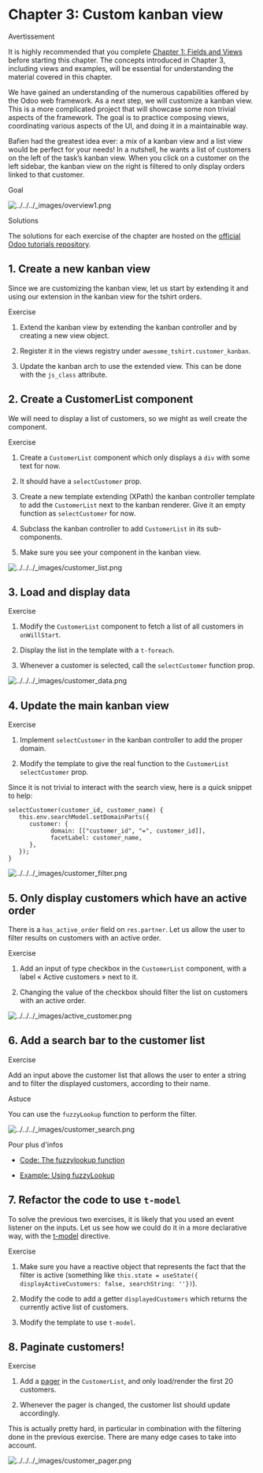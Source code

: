 # Chapter 3: Custom kanban view

Avertissement

It is highly recommended that you complete [Chapter 1: Fields and
Views](01_fields_and_views.html) before starting this chapter. The concepts
introduced in Chapter 3, including views and examples, will be essential for
understanding the material covered in this chapter.

We have gained an understanding of the numerous capabilities offered by the
Odoo web framework. As a next step, we will customize a kanban view. This is a
more complicated project that will showcase some non trivial aspects of the
framework. The goal is to practice composing views, coordinating various
aspects of the UI, and doing it in a maintainable way.

Bafien had the greatest idea ever: a mix of a kanban view and a list view
would be perfect for your needs! In a nutshell, he wants a list of customers
on the left of the task’s kanban view. When you click on a customer on the
left sidebar, the kanban view on the right is filtered to only display orders
linked to that customer.

Goal

![../../../_images/overview1.png](../../../_images/overview1.png)

Solutions

The solutions for each exercise of the chapter are hosted on the [official
Odoo tutorials
repository](https://github.com/odoo/tutorials/commits/16.0-solutions/awesome_tshirt).

## 1\. Create a new kanban view

Since we are customizing the kanban view, let us start by extending it and
using our extension in the kanban view for the tshirt orders.

Exercise

  1. Extend the kanban view by extending the kanban controller and by creating a new view object.

  2. Register it in the views registry under `awesome_tshirt.customer_kanban`.

  3. Update the kanban arch to use the extended view. This can be done with the `js_class` attribute.

## 2\. Create a CustomerList component

We will need to display a list of customers, so we might as well create the
component.

Exercise

  1. Create a `CustomerList` component which only displays a `div` with some text for now.

  2. It should have a `selectCustomer` prop.

  3. Create a new template extending (XPath) the kanban controller template to add the `CustomerList` next to the kanban renderer. Give it an empty function as `selectCustomer` for now.

  4. Subclass the kanban controller to add `CustomerList` in its sub-components.

  5. Make sure you see your component in the kanban view.

![../../../_images/customer_list.png](../../../_images/customer_list.png)

## 3\. Load and display data

Exercise

  1. Modify the `CustomerList` component to fetch a list of all customers in `onWillStart`.

  2. Display the list in the template with a `t-foreach`.

  3. Whenever a customer is selected, call the `selectCustomer` function prop.

![../../../_images/customer_data.png](../../../_images/customer_data.png)

## 4\. Update the main kanban view

Exercise

  1. Implement `selectCustomer` in the kanban controller to add the proper domain.

  2. Modify the template to give the real function to the `CustomerList` `selectCustomer` prop.

Since it is not trivial to interact with the search view, here is a quick
snippet to help:

    
    
    selectCustomer(customer_id, customer_name) {
       this.env.searchModel.setDomainParts({
          customer: {
                domain: [["customer_id", "=", customer_id]],
                facetLabel: customer_name,
          },
       });
    }
    

![../../../_images/customer_filter.png](../../../_images/customer_filter.png)

## 5\. Only display customers which have an active order

There is a `has_active_order` field on `res.partner`. Let us allow the user to
filter results on customers with an active order.

Exercise

  1. Add an input of type checkbox in the `CustomerList` component, with a label « Active customers » next to it.

  2. Changing the value of the checkbox should filter the list on customers with an active order.

![../../../_images/active_customer.png](../../../_images/active_customer.png)

## 6\. Add a search bar to the customer list

Exercise

Add an input above the customer list that allows the user to enter a string
and to filter the displayed customers, according to their name.

Astuce

You can use the `fuzzyLookup` function to perform the filter.

![../../../_images/customer_search.png](../../../_images/customer_search.png)

Pour plus d'infos

  * [Code: The fuzzylookup function](https://github.com/odoo/odoo/blob/16.0/addons/web/static/src/core/utils/search.js)

  * [Example: Using fuzzyLookup](https://github.com/odoo/odoo/blob/1f4e583ba20a01f4c44b0a4ada42c4d3bb074273/addons/web/static/tests/core/utils/search_test.js#L17)

## 7\. Refactor the code to use `t-model`

To solve the previous two exercises, it is likely that you used an event
listener on the inputs. Let us see how we could do it in a more declarative
way, with the
[t-model](https://github.com/odoo/owl/blob/master/doc/reference/input_bindings.md)
directive.

Exercise

  1. Make sure you have a reactive object that represents the fact that the filter is active (something like `this.state = useState({ displayActiveCustomers: false, searchString: ''})`).

  2. Modify the code to add a getter `displayedCustomers` which returns the currently active list of customers.

  3. Modify the template to use `t-model`.

## 8\. Paginate customers!

Exercise

  1. Add a [pager](../../reference/frontend/owl_components.html#frontend-pager) in the `CustomerList`, and only load/render the first 20 customers.

  2. Whenever the pager is changed, the customer list should update accordingly.

This is actually pretty hard, in particular in combination with the filtering
done in the previous exercise. There are many edge cases to take into account.

![../../../_images/customer_pager.png](../../../_images/customer_pager.png)

